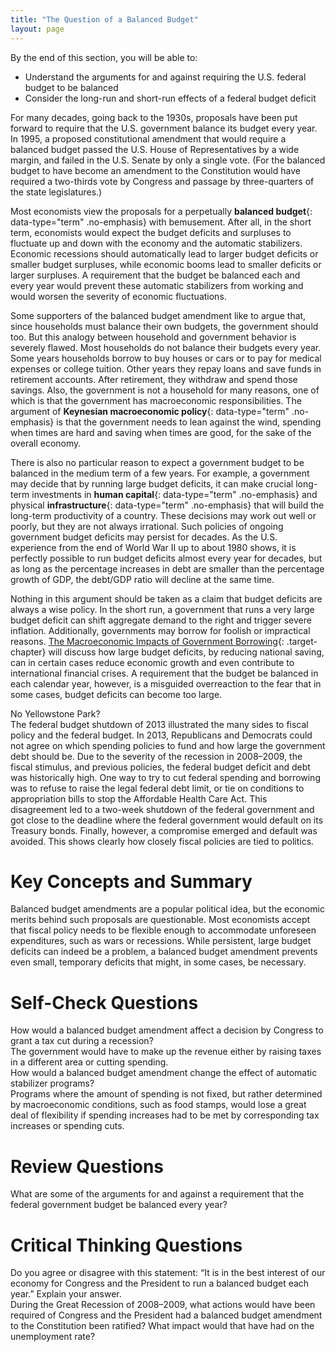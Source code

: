 ```yaml
---
title: "The Question of a Balanced Budget"
layout: page
---
```



<div data-type="abstract" markdown="1">
By the end of this section, you will be able to:

* Understand the arguments for and against requiring the U.S. federal budget to be balanced
* Consider the long-run and short-run effects of a federal budget deficit

</div>

For many decades, going back to the 1930s, proposals have been put forward to require that the U.S. government balance its budget every year. In 1995, a proposed constitutional amendment that would require a balanced budget passed the U.S. House of Representatives by a wide margin, and failed in the U.S. Senate by only a single vote. (For the balanced budget to have become an amendment to the Constitution would have required a two-thirds vote by Congress and passage by three-quarters of the state legislatures.)

Most economists view the proposals for a perpetually **balanced budget**{: data-type="term" .no-emphasis} with bemusement. After all, in the short term, economists would expect the budget deficits and surpluses to fluctuate up and down with the economy and the automatic stabilizers. Economic recessions should automatically lead to larger budget deficits or smaller budget surpluses, while economic booms lead to smaller deficits or larger surpluses. A requirement that the budget be balanced each and every year would prevent these automatic stabilizers from working and would worsen the severity of economic fluctuations.

Some supporters of the balanced budget amendment like to argue that, since households must balance their own budgets, the government should too. But this analogy between household and government behavior is severely flawed. Most households do not balance their budgets every year. Some years households borrow to buy houses or cars or to pay for medical expenses or college tuition. Other years they repay loans and save funds in retirement accounts. After retirement, they withdraw and spend those savings. Also, the government is not a household for many reasons, one of which is that the government has macroeconomic responsibilities. The argument of **Keynesian macroeconomic policy**{: data-type="term" .no-emphasis} is that the government needs to lean against the wind, spending when times are hard and saving when times are good, for the sake of the overall economy.

There is also no particular reason to expect a government budget to be balanced in the medium term of a few years. For example, a government may decide that by running large budget deficits, it can make crucial long-term investments in **human capital**{: data-type="term" .no-emphasis} and physical **infrastructure**{: data-type="term" .no-emphasis} that will build the long-term productivity of a country. These decisions may work out well or poorly, but they are not always irrational. Such policies of ongoing government budget deficits may persist for decades. As the U.S. experience from the end of World War II up to about 1980 shows, it is perfectly possible to run budget deficits almost every year for decades, but as long as the percentage increases in debt are smaller than the percentage growth of GDP, the debt/GDP ratio will decline at the same time.

Nothing in this argument should be taken as a claim that budget deficits are always a wise policy. In the short run, a government that runs a very large budget deficit can shift aggregate demand to the right and trigger severe inflation. Additionally, governments may borrow for foolish or impractical reasons. [The Macroeconomic Impacts of Government Borrowing](/m48800){: .target-chapter} will discuss how large budget deficits, by reducing national saving, can in certain cases reduce economic growth and even contribute to international financial crises. A requirement that the budget be balanced in each calendar year, however, is a misguided overreaction to the fear that in some cases, budget deficits can become too large.

<div data-type="note" class="economics bringhome" markdown="1">
<div data-type="title">
No Yellowstone Park?
</div>
The federal budget shutdown of 2013 illustrated the many sides to fiscal policy and the federal budget. In 2013, Republicans and Democrats could not agree on which spending policies to fund and how large the government debt should be. Due to the severity of the recession in 2008–2009, the fiscal stimulus, and previous policies, the federal budget deficit and debt was historically high. One way to try to cut federal spending and borrowing was to refuse to raise the legal federal debt limit, or tie on conditions to appropriation bills to stop the Affordable Health Care Act. This disagreement led to a two-week shutdown of the federal government and got close to the deadline where the federal government would default on its Treasury bonds. Finally, however, a compromise emerged and default was avoided. This shows clearly how closely fiscal policies are tied to politics.

</div>

# Key Concepts and Summary

Balanced budget amendments are a popular political idea, but the economic merits behind such proposals are questionable. Most economists accept that fiscal policy needs to be flexible enough to accommodate unforeseen expenditures, such as wars or recessions. While persistent, large budget deficits can indeed be a problem, a balanced budget amendment prevents even small, temporary deficits that might, in some cases, be necessary.

# Self-Check Questions

<div data-type="exercise">
<div data-type="problem" markdown="1">
How would a balanced budget amendment affect a decision by Congress to grant a tax cut during a recession?

</div>
<div data-type="solution" markdown="1">
The government would have to make up the revenue either by raising taxes in a different area or cutting spending.

</div>
</div>

<div data-type="exercise">
<div data-type="problem" markdown="1">
How would a balanced budget amendment change the effect of automatic stabilizer programs?

</div>
<div data-type="solution" markdown="1">
Programs where the amount of spending is not fixed, but rather determined by macroeconomic conditions, such as food stamps, would lose a great deal of flexibility if spending increases had to be met by corresponding tax increases or spending cuts.

</div>
</div>

# Review Questions

<div data-type="exercise">
<div data-type="problem" markdown="1">
What are some of the arguments for and against a requirement that the federal government budget be balanced every year?

</div>
</div>

# Critical Thinking Questions

<div data-type="exercise">
<div data-type="problem" markdown="1">
Do you agree or disagree with this statement: “It is in the best interest of our economy for Congress and the President to run a balanced budget each year.” Explain your answer.

</div>
</div>

<div data-type="exercise">
<div data-type="problem" markdown="1">
During the Great Recession of 2008–2009, what actions would have been required of Congress and the President had a balanced budget amendment to the Constitution been ratified? What impact would that have had on the unemployment rate?

</div>
</div>

